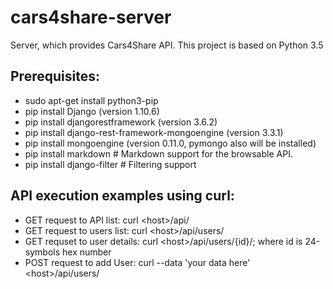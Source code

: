 # cars4share-server
Server, which provides Cars4Share API. This project is based on Python 3.5

## Prerequisites:
* sudo apt-get install python3-pip
* pip install Django (version 1.10.6)
* pip install djangorestframework (version 3.6.2)
* pip install django-rest-framework-mongoengine (version 3.3.1)
* pip install mongoengine (version 0.11.0, pymongo also will be installed)
* pip install markdown       # Markdown support for the browsable API.
* pip install django-filter  # Filtering support

## API execution examples using curl:
* GET request to API list: curl \<host>/api/
* GET request to users list: curl \<host>/api/users/
* GET requset to user details: curl \<host>/api/users/{id}/; where id is 24-symbols hex number
* POST request to add User: curl --data 'your data here' \<host>/api/users/
